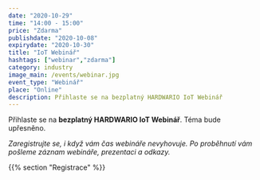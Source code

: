 ```yaml
---
date: "2020-10-29"
time: "14:00 - 15:00"
price: "Zdarma"
publishdate: "2020-10-08"
expirydate: "2020-10-30"
title: "IoT Webinář"
hashtags: ["webinar","zdarma"]
category: industry
image_main: /events/webinar.jpg
event_type: "Webinář"
place: "Online"
description: Přihlaste se na bezplatný HARDWARIO IoT Webinář
---
```


Přihlaste se na **bezplatný HARDWARIO IoT Webinář**. Téma bude upřesněno.

_Zaregistrujte se, i když vám čas webináře nevyhovuje. Po proběhnutí vám pošleme záznam webináře, prezentaci a odkazy._

{{% section "Registrace" %}}

<script charset="utf-8" type="text/javascript" src="//js.hsforms.net/forms/shell.js"></script>
<script>
jQuery(window).scroll(function() {
if (!jQuery('.hbspt-form').length) {
hbspt.forms.create({
    portalId: "5453210",
    formId: "ba424800-240e-456e-835b-811e327f0ccd"
});
}
});
</script>
